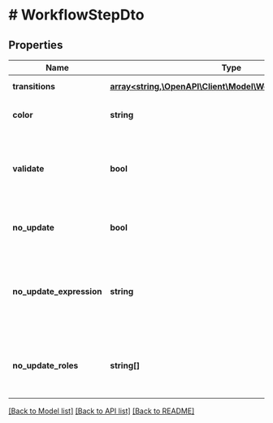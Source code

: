 # # WorkflowStepDto

## Properties

Name | Type | Description | Notes
------------ | ------------- | ------------- | -------------
**transitions** | [**array<string,\OpenAPI\Client\Model\WorkflowTransitionDto>**](WorkflowTransitionDto.md) | The transitions. | [optional]
**color** | **string** | The optional color. | [optional]
**validate** | **bool** | True if the content should be validated when moving to this step. | [optional]
**no_update** | **bool** | Indicates if updates should not be allowed. | [optional]
**no_update_expression** | **string** | Optional expression that must evaluate to true when you want to prevent updates. | [optional]
**no_update_roles** | **string[]** | Optional list of roles to restrict the updates for users with these roles. | [optional]

[[Back to Model list]](../../README.md#models) [[Back to API list]](../../README.md#endpoints) [[Back to README]](../../README.md)
